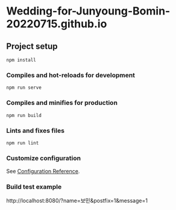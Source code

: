 # Wedding-for-Junyoung-Bomin-20220715.github.io

## Project setup
```
npm install
```

### Compiles and hot-reloads for development
```
npm run serve
```

### Compiles and minifies for production
```
npm run build
```

### Lints and fixes files
```
npm run lint
```

### Customize configuration
See [Configuration Reference](https://cli.vuejs.org/config/).

### Build test example
http://localhost:8080/?name=보민&postfix=1&message=1